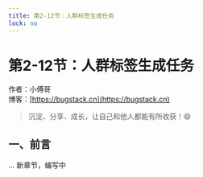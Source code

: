 ```yaml
---
title: 第2-12节：人群标签生成任务
lock: no
---
```


# 第2-12节：人群标签生成任务

作者：小傅哥
<br/>博客：[https://bugstack.cn](https://bugstack.cn)

> 沉淀、分享、成长，让自己和他人都能有所收获！😄

## 一、前言

... 新章节，编写中